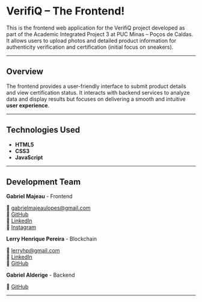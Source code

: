 # VerifiQ – The Frontend!

This is the frontend web application for the VerifiQ project developed as part of the Academic Integrated Project 3 at PUC Minas – Poços de Caldas. It allows users to upload photos and detailed product information for authenticity verification and certification (initial focus on sneakers).

-----

## Overview

The frontend provides a user-friendly interface to submit product details and view certification status. It interacts with backend services to analyze data and display results but focuses on delivering a smooth and intuitive **user experience**.

---

## Technologies Used

- **HTML5**  
- **CSS3**  
- **JavaScript**  

---

## Development Team

**Gabriel Majeau**  - Frontend

📧 [gabrielmajeaulopes@gmail.com](mailto:gabrielmajeaulopes@gmail.com)  
🔗 [GitHub](https://github.com/gabmajeau)  
🔗 [LinkedIn](https://www.linkedin.com/in/gabriel-felipe-majeau-lopes-279892197)  
📸 [Instagram](https://instagram.com/gabrielmajeau?igshid=OGQ5ZDc2ODk2ZA==)

**Lerry Henrique Pereira** - Blockchain 

📧 [lerryhp@gmail.com](mailto:lerryhp@gmail.com)  
🔗 [LinkedIn](https://www.linkedin.com/in/lerryhp/)  
🔗 [GitHub](https://github.com/LerryHP)


**Gabriel Alderige**  - Backend

🔗 [GitHub](https://github.com/GabrielAlderige)

---




